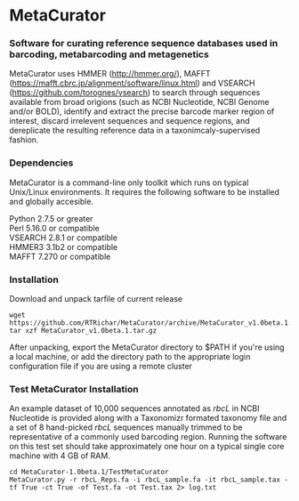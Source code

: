 # MetaCurator
### Software for curating reference sequence databases used in barcoding, metabarcoding and metagenetics
MetaCurator uses HMMER (http://hmmer.org/), MAFFT (https://mafft.cbrc.jp/alignment/software/linux.html) and VSEARCH (https://github.com/torognes/vsearch) to search through sequences available from broad origions (such as NCBI Nucleotide, NCBI Genome and/or BOLD), identify and extract the precise barcode marker region of interest, discard irrelevent sequences and sequence regions, and dereplicate the resulting reference data in a taxonimcaly-supervised fashion.
### Dependencies  
MetaCurator is a command-line only toolkit which runs on typical Unix/Linux environments. It requires the following software to be installed and globally accesible. 

Python 2.7.5 or greater  
Perl 5.16.0 or compatible  
VSEARCH 2.8.1 or compatible  
HMMER3 3.1b2 or compatible  
MAFFT 7.270 or compatible  

### Installation
Download and unpack tarfile of current release
```
wget https://github.com/RTRichar/MetaCurator/archive/MetaCurator_v1.0beta.1.tar.gz
tar xzf MetaCurator_v1.0beta.1.tar.gz
```
After unpacking, export the MetaCurator directory to $PATH if you're using a local machine, or add the directory path to the appropriate login configuration file if you are using a remote cluster

### Test MetaCurator Installation
An example dataset of 10,000 sequences annotated as *rbcL* in NCBI Nucleotide is provided along with a Taxonomizr formated taxonomy file and a set of 8 hand-picked *rbcL* sequences manually trimmed to be representative of a commonly used barcoding region. Running the software on this test set should take approximately one hour on a typical single core machine with 4 GB of RAM.  
```
cd MetaCurator-1.0beta.1/TestMetaCurator
MetaCurator.py -r rbcL_Reps.fa -i rbcL_sample.fa -it rbcL_sample.tax -tf True -ct True -of Test.fa -ot Test.tax 2> log.txt
```

